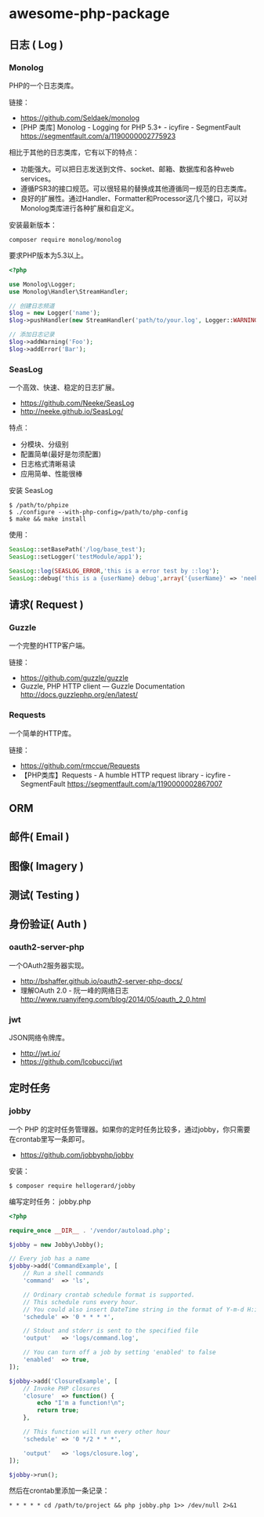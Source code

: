 # awesome-php-package

## 日志 ( Log )

### Monolog 

PHP的一个日志类库。

链接：
- https://github.com/Seldaek/monolog  
- [PHP 类库] Monolog - Logging for PHP 5.3+ - icyfire - SegmentFault
https://segmentfault.com/a/1190000002775923

相比于其他的日志类库，它有以下的特点：

- 功能强大。可以把日志发送到文件、socket、邮箱、数据库和各种web services。
- 遵循PSR3的接口规范。可以很轻易的替换成其他遵循同一规范的日志类库。
- 良好的扩展性。通过Handler、Formatter和Processor这几个接口，可以对Monolog类库进行各种扩展和自定义。

安装最新版本：
```
composer require monolog/monolog
```

要求PHP版本为5.3以上。
``` php
<?php

use Monolog\Logger;
use Monolog\Handler\StreamHandler;

// 创建日志频道
$log = new Logger('name');
$log->pushHandler(new StreamHandler('path/to/your.log', Logger::WARNING));

// 添加日志记录
$log->addWarning('Foo');
$log->addError('Bar');
```

### SeasLog

一个高效、快速、稳定的日志扩展。

- https://github.com/Neeke/SeasLog
- http://neeke.github.io/SeasLog/

特点：

- 分模块、分级别
- 配置简单(最好是勿须配置)
- 日志格式清晰易读
- 应用简单、性能很棒

安装 SeasLog
``` shell
$ /path/to/phpize
$ ./configure --with-php-config=/path/to/php-config
$ make && make install
```

使用：
``` php
SeasLog::setBasePath('/log/base_test');
SeasLog::setLogger('testModule/app1');

SeasLog::log(SEASLOG_ERROR,'this is a error test by ::log');
SeasLog::debug('this is a {userName} debug',array('{userName}' => 'neeke'));
```

## 请求( Request )

### Guzzle

一个完整的HTTP客户端。

链接：

- https://github.com/guzzle/guzzle
- Guzzle, PHP HTTP client — Guzzle Documentation
http://docs.guzzlephp.org/en/latest/

### Requests

一个简单的HTTP库。

链接：

- https://github.com/rmccue/Requests
- 【PHP类库】Requests - A humble HTTP request library - icyfire - SegmentFault
https://segmentfault.com/a/1190000002867007

## ORM

## 邮件( Email )

## 图像( Imagery )

## 测试( Testing )

## 身份验证( Auth )

### oauth2-server-php

一个OAuth2服务器实现。

- http://bshaffer.github.io/oauth2-server-php-docs/
- 理解OAuth 2.0 - 阮一峰的网络日志
http://www.ruanyifeng.com/blog/2014/05/oauth_2_0.html

### jwt

JSON网络令牌库。

- http://jwt.io/
- https://github.com/lcobucci/jwt

## 定时任务

### jobby

一个 PHP 的定时任务管理器。如果你的定时任务比较多，通过jobby，你只需要在crontab里写一条即可。

- https://github.com/jobbyphp/jobby

安装：
```
$ composer require hellogerard/jobby
```

编写定时任务：
jobby.php
``` php
<?php 

require_once __DIR__ . '/vendor/autoload.php';

$jobby = new Jobby\Jobby();

// Every job has a name
$jobby->add('CommandExample', [
    // Run a shell commands
    'command'  => 'ls',

    // Ordinary crontab schedule format is supported.
    // This schedule runs every hour.
    // You could also insert DateTime string in the format of Y-m-d H:i:s.
    'schedule' => '0 * * * *',

    // Stdout and stderr is sent to the specified file
    'output'   => 'logs/command.log',

    // You can turn off a job by setting 'enabled' to false
    'enabled'  => true,
]);

$jobby->add('ClosureExample', [
    // Invoke PHP closures
    'closure'  => function() {
        echo "I'm a function!\n";
        return true;
    },

    // This function will run every other hour
    'schedule' => '0 */2 * * *',

    'output'   => 'logs/closure.log',
]);

$jobby->run();
```

然后在crontab里添加一条记录：
```
* * * * * cd /path/to/project && php jobby.php 1>> /dev/null 2>&1
```

